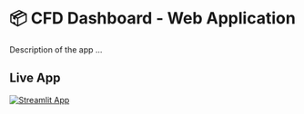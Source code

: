 # 📦 CFD Dashboard - Web Application

Description of the app ...

## Live App

[![Streamlit App](https://static.streamlit.io/badges/streamlit_badge_black_white.svg)](https://starter-kit.streamlitapp.com/)
